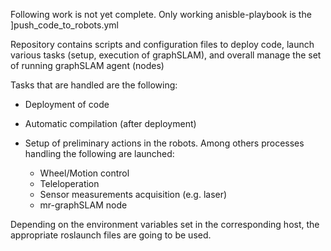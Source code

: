 Following work is not yet complete. Only working anisble-playbook is the ]push_code_to_robots.yml

Repository contains scripts and configuration files to deploy code, launch
various tasks (setup, execution of graphSLAM), and overall manage the set of
running graphSLAM agent (nodes)

Tasks that are handled are the following:

- Deployment of code
- Automatic compilation (after deployment)
- Setup of preliminary actions in the robots. Among others processes handling
    the following are launched:

    + Wheel/Motion control
    + Teleloperation
    + Sensor measurements acquisition (e.g. laser)
    + mr-graphSLAM node

Depending on the environment variables set in the corresponding host, the
appropriate roslaunch files are going to be used.
